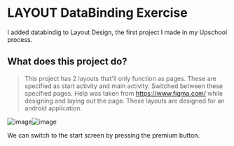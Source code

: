 # LAYOUT DataBinding Exercise

I added databindig to Layout Design, the first project I made in my Upschool process. 
## What does this project do?
> This project has 2 layouts that'll only function as pages.
> These are specified as start activity and main activity. Switched between these specified pages.
> Help was taken from https://www.figma.com/ while designing and laying out the page.
> These layouts are designed for an android application.

![image](https://user-images.githubusercontent.com/44816070/165757294-1e4fde29-eb63-46aa-afc9-b4cd6836e30e.png)![image](https://user-images.githubusercontent.com/44816070/165757376-7fcdb190-846d-4120-8f64-55c4d0d565a0.png)


We can switch to the start screen by pressing the premium button.




